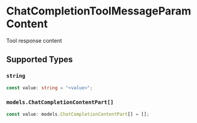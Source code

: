 # ChatCompletionToolMessageParamContent

Tool response content


## Supported Types

### `string`

```typescript
const value: string = "<value>";
```

### `models.ChatCompletionContentPart[]`

```typescript
const value: models.ChatCompletionContentPart[] = [];
```

